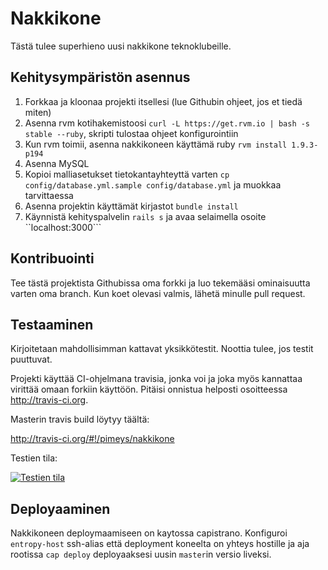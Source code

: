 # Nakkikone

Tästä tulee superhieno uusi nakkikone teknoklubeille.

## Kehitysympäristön asennus

1. Forkkaa ja kloonaa projekti itsellesi (lue Githubin ohjeet, jos et tiedä
   miten)
2. Asenna rvm kotihakemistoosi ```curl -L https://get.rvm.io | bash -s stable --ruby```, 
   skripti tulostaa ohjeet konfigurointiin
3. Kun rvm toimii, asenna nakkikoneen käyttämä ruby ```rvm install 1.9.3-p194```
4. Asenna MySQL
5. Kopioi malliasetukset tietokantayhteyttä varten ```cp config/database.yml.sample config/database.yml``` ja muokkaa tarvittaessa
6. Asenna projektin käyttämät kirjastot ```bundle install```
7. Käynnistä kehityspalvelin ```rails s``` ja avaa selaimella osoite ``localhost:3000```

## Kontribuointi

Tee tästä projektista Githubissa oma forkki ja luo tekemääsi ominaisuutta varten
oma branch. Kun koet olevasi valmis, lähetä minulle pull request.

## Testaaminen

Kirjoitetaan mahdollisimman kattavat yksikkötestit. Noottia tulee, jos testit
puuttuvat.

Projekti käyttää CI-ohjelmana travisia, jonka voi ja joka myös kannattaa
virittää omaan forkiin käyttöön. Pitäisi onnistua helposti osoitteessa
http://travis-ci.org.

Masterin travis build löytyy täältä:

http://travis-ci.org/#!/pimeys/nakkikone

Testien tila:

[![Testien tila](https://secure.travis-ci.org/pimeys/nakkikone.png?branch=master)](http://travis-ci.org/pimeys/nakkikone)

## Deployaaminen

Nakkikoneen deploymaamiseen on kaytossa capistrano. Konfiguroi `entropy-host` ssh-alias että deployment koneelta on yhteys hostille ja aja rootissa `cap deploy` deployaaksesi uusin `master`in versio liveksi. 